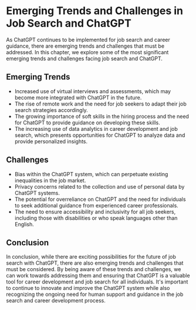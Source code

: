 Emerging Trends and Challenges in Job Search and ChatGPT
======================================================================================================

As ChatGPT continues to be implemented for job search and career guidance, there are emerging trends and challenges that must be addressed. In this chapter, we explore some of the most significant emerging trends and challenges facing job search and ChatGPT.

Emerging Trends
---------------

* Increased use of virtual interviews and assessments, which may become more integrated with ChatGPT in the future.
* The rise of remote work and the need for job seekers to adapt their job search strategies accordingly.
* The growing importance of soft skills in the hiring process and the need for ChatGPT to provide guidance on developing these skills.
* The increasing use of data analytics in career development and job search, which presents opportunities for ChatGPT to analyze data and provide personalized insights.

Challenges
----------

* Bias within the ChatGPT system, which can perpetuate existing inequalities in the job market.
* Privacy concerns related to the collection and use of personal data by ChatGPT systems.
* The potential for overreliance on ChatGPT and the need for individuals to seek additional guidance from experienced career professionals.
* The need to ensure accessibility and inclusivity for all job seekers, including those with disabilities or who speak languages other than English.

Conclusion
----------

In conclusion, while there are exciting possibilities for the future of job search with ChatGPT, there are also emerging trends and challenges that must be considered. By being aware of these trends and challenges, we can work towards addressing them and ensuring that ChatGPT is a valuable tool for career development and job search for all individuals. It's important to continue to innovate and improve the ChatGPT system while also recognizing the ongoing need for human support and guidance in the job search and career development process.


